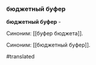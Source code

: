 ### бюджетный буфер

**бюджетный буфер** -

Синоним: [[буфер бюджета]].

Синоним: [[бюджетный буфер]].

#translated
